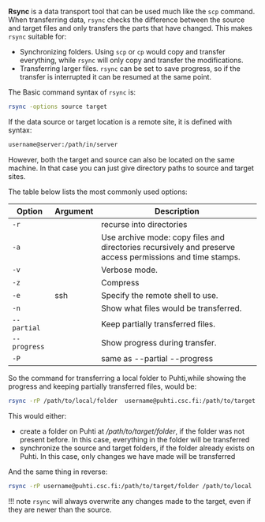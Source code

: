 
**Rsync** is a data transport tool that can be used much like the `scp` command.
When transferring data, `rsync` checks the difference between the source and target files and only transfers the parts that have changed. This makes `rsync` suitable for:

- Synchronizing folders. Using `scp` or `cp` would copy and transfer everything, while `rsync` will only copy and transfer the modifications. 
- Transferring larger files. `rsync` can be set to save progress, so if the transfer is interrupted it can be resumed at the same point. 



The Basic command syntax of `rsync` is:

```bash
rsync -options source target
```

If the data source or target location is a remote site, it is defined with syntax:

```bash
username@server:/path/in/server
```
However, both the target and source can also be located on the same machine. In that case you can just give directory paths to source and target sites.

The table below lists the most commonly used  options:

|Option 	| Argument | Description |
|---------------|----------|-------------|
|`-r`		|	   |recurse into directories |
|`-a`		|	   | Use archive mode: copy files and directories recursively and preserve access permissions and time stamps.	 	 |
|`-v`		|	   | 	Verbose mode.	 	 |
|`-z`		|	   |	 Compress	 |
|`-e`		|ssh	   |	 Specify the remote shell to use.	 |
|`-n`		|	   |	Show what files would be transferred. 	 |
|`--partial`	|	   |	Keep partially transferred files. 	 |
|`--progress`	|	   |	Show progress during transfer. 	 |
|`-P`		|	   |	same as --partial --progress 	 |

So the command for transferring a local folder to Puhti,while showing the progress and keeping partially transferred files, would be:

```bash
rsync -rP /path/to/local/folder  username@puhti.csc.fi:/path/to/target
```
This would either:

- create a folder on Puhti at _/path/to/target/folder_, if the folder was not present before. In this case, everything in the folder will be transferred
- synchronize the source and target folders, if the folder already exists on Puhti. In this case, only changes we have made will be transferred

And the same thing in reverse:

```bash
rsync -rP username@puhti.csc.fi:/path/to/target/folder /path/to/local
```

!!! note
	`rsync` will always overwrite any changes made to the target, even if they are newer than the source.

